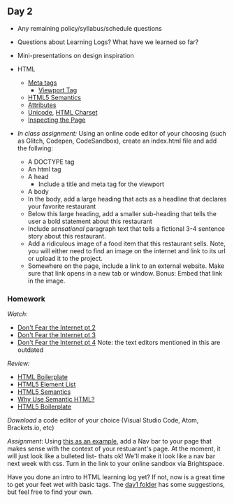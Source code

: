 ## Day 2

* Any remaining policy/syllabus/schedule questions

* Questions about Learning Logs? What have we learned so far?

* Mini-presentations on design inspiration

* HTML
  * [Meta tags](https://www.w3schools.com/tags/tag_meta.asp)
    * [Viewport Tag](https://www.w3schools.com/css/css_rwd_viewport.asp)
  * [HTML5 Semantics](http://diveintohtml5.info/semantics.html) 
  * [Attributes](https://www.geeksforgeeks.org/html-attributes/)
  * [Unicode](https://home.unicode.org/basic-info/overview/),  [HTML Charset](https://www.w3schools.com/html/html_charset.asp)
  * [Inspecting the Page](https://developers.google.com/web/tools/chrome-devtools/dom/)
  
* *In class assignment:*
Using an online code editor of your choosing (such as Glitch, Codepen, CodeSandbox), create an index.html file and add the follwing:
  * A DOCTYPE tag
  * An html tag
  * A head
    * Include a title and meta tag for the viewport
  * A body
  * In the body, add a large heading that acts as a headline that declares your favorite restaurant
  * Below this large heading, add a smaller sub-heading that tells the user a bold statement about this restaurant
  * Include *sensational* paragraph text that tells a fictional 3-4 sentence story about this restaurant.
  * Add a ridiculous image of a food item that this restaurant sells. Note, you will either need to find an image on the internet and link to its url or upload it to the project.
  * Somewhere on the page, include a link to an external website. Make sure that link opens in a new tab or window. Bonus: Embed that link in the image.

### Homework

*Watch:* 
* [Don't Fear the Internet pt 2](http://www.dontfeartheinternet.com/02-html/)
* [Don't Fear the Internet pt 3](http://www.dontfeartheinternet.com/03-the-browser/)
* [Don't Fear the Internet pt 4](http://www.dontfeartheinternet.com/04-from-scratch/) Note: the text editors mentioned in this are outdated

*Review:*
* [HTML Boilerplate](https://github.com/callihiggins/IMA-FE/tree/master/02_sep7_day2/HTML_Boilerplate)
* [HTML5 Element List](https://developer.mozilla.org/en-US/docs/Web/Guide/HTML/HTML5/HTML5_element_list)	
* [HTML5 Semantics](http://diveintohtml5.info/semantics.html) 
* [Why Use Semantic HTML?](https://css-tricks.com/why-how-and-when-to-use-semantic-html-and-aria/)
* [HTML5 Boilerplate](http://html5boilerplate.com/)

*Download* a code editor of your choice (Visual Studio Code, Atom, Brackets.io, etc)

*Assignment*: Using [this as an example](https://codepen.io/callihiggins/pen/jOEjrPQ), add a Nav bar to your page that makes sense with the context of your restuarant's page. At the moment, it will just look like a bulleted list- thats ok! We'll make it look like a nav bar next week with css. Turn in the link to your online sandbox via Brightspace.

Have you done an intro to HTML learning log yet? If not, now is a great time to get your feet wet with basic tags. The [day1 folder](https://github.com/IDMNYU/DM-UY-2193-B/tree/master/01_jan29_day1) has some suggestions, but feel free to find your own.
